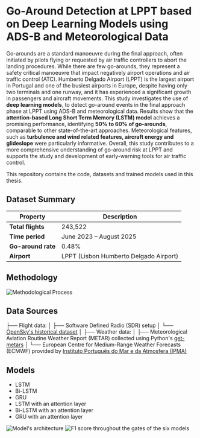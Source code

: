 # Go-Around Detection at LPPT based on Deep Learning Models using ADS-B and Meteorological Data

Go-arounds are a standard manoeuvre during the final approach, often initiated by pilots flying or requested by air traffic controllers to abort the landing procedures. While there are few go-arounds, they represent a safety critical manoeuvre that impact negatively airport operations and air traffic control (ATC). Humberto Delgado Airport (LPPT) is the largest airport in Portugal and one of the busiest airports in Europe, despite having only two terminals and one runway, and it has experienced a significant growth in passengers and aircraft movements. This study investigates the use of **deep learning models**, to detect go-around events in the final approach phase at LPPT using ADS-B and meteorological data. Results show that the **attention-based Long Short Term Memory (LSTM) model** achieves a promising performance, identifying **50% to 60% of go-arounds**, comparable to other state-of-the-art approaches. Meteorological features, such as **turbulence and wind related features, aircraft energy and glideslope** were particularly informative. Overall, this study contributes to a more comprehensive understanding of go-around risk at LPPT and supports the study and development of early-warning tools for air traffic control.

This repository contains the code, datasets and trained models used in this thesis.

## Dataset Summary

| Property           | Description                            |
| ------------------ | -------------------------------------- |
| **Total flights**  | 243,522                                |
| **Time period**    | June 2023 – August 2025                |
| **Go-around rate** | 0.48%                                  |
| **Airport**        | LPPT (Lisbon Humberto Delgado Airport) |

## Methodology

![Methodological Process](figures/methodology.png)

## Data Sources

├── Flight data:
│ ├── Software Defined Radio (SDR) setup
│ └── [OpenSky's historical dataset](https://opensky-network.org/)
│
├── Weather data:
│ ├── Meteorological Aviation Routine Weather Report (METAR) collected using Python's [get-metars](https://pypi.org/project/get-metars)
│ └── European Centre for Medium-Range Weather Forecasts (ECMWF) provided by [Instituto Português do Mar e da Atmosfera (IPMA)](https://www.ipma.pt/pt/index.html)

## Models 
- LSTM
- Bi-LSTM
- GRU
- LSTM with an attention layer
- Bi-LSTM with an attention layer
- GRU with an attention layer

![Model's architecture](figures/model_architecture.png)
![F1 score throughout the gates of the six models](figures/f1score_models.png)






